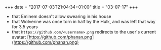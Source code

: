 +++
date = "2017-07-03T21:04:34+01:00"
title = "03-07-17"
+++

* that Eminem doesn't allow swearing in his house
* that Wolverine was once torn in half by the Hulk, and was left that way for 3.5 years
* that `https://github.com/<username>.png` redirects to the user's current avatar: [https://github.com/phanan.png](https://github.com/phanan.png)
